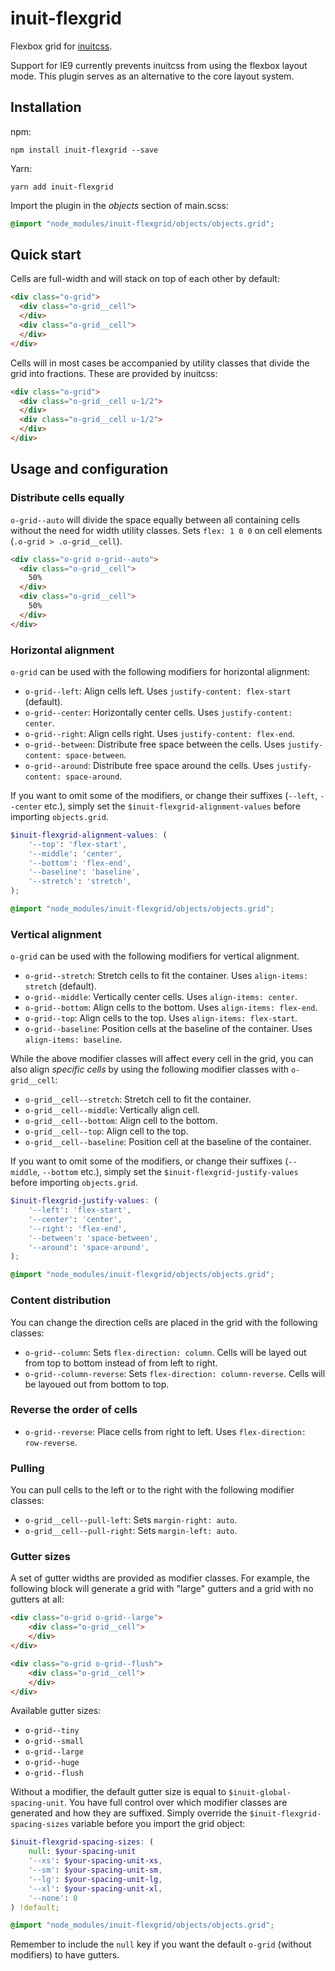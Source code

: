 # inuit-flexgrid

Flexbox grid for [inuitcss](https://github.com/inuitcss/inuitcss).

Support for IE9 currently prevents inuitcss from using the flexbox layout mode.
This plugin serves as an alternative to the core layout system.

## Installation

npm:

```
npm install inuit-flexgrid --save
```

Yarn:

```
yarn add inuit-flexgrid
```

Import the plugin in the *objects* section of main.scss:

```scss
@import "node_modules/inuit-flexgrid/objects/objects.grid";
```

## Quick start

Cells are full-width and will stack on top of each other by default:

```html
<div class="o-grid">
  <div class="o-grid__cell">
  </div>
  <div class="o-grid__cell">
  </div>
</div>
```

Cells will in most cases be accompanied by utility classes that divide the grid
into fractions. These are provided by inuitcss:

```html
<div class="o-grid">
  <div class="o-grid__cell u-1/2">
  </div>
  <div class="o-grid__cell u-1/2">
  </div>
</div>
```

## Usage and configuration

### Distribute cells equally

`o-grid--auto` will divide the space equally between all containing cells
without the need for width utility classes. Sets `flex: 1 0 0` on cell elements
(`.o-grid > .o-grid__cell`).

```html
<div class="o-grid o-grid--auto">
  <div class="o-grid__cell">
    50%
  </div>
  <div class="o-grid__cell">
    50%
  </div>
</div>
```

### Horizontal alignment

`o-grid` can be used with the following modifiers for horizontal alignment:

* `o-grid--left`: Align cells left. Uses `justify-content: flex-start` (default).
* `o-grid--center`: Horizontally center cells. Uses `justify-content: center`.
* `o-grid--right`: Align cells right. Uses `justify-content: flex-end`.
* `o-grid--between`: Distribute free space between the cells. Uses `justify-content: space-between`.
* `o-grid--around`: Distribute free space around the cells. Uses `justify-content: space-around`.

If you want to omit some of the modifiers, or change their suffixes (`--left`,
`--center` etc.), simply set the `$inuit-flexgrid-alignment-values` before
importing `objects.grid`.

```scss
$inuit-flexgrid-alignment-values: (
    '--top': 'flex-start',
    '--middle': 'center',
    '--bottom': 'flex-end',
    '--baseline': 'baseline',
    '--stretch': 'stretch',
);

@import "node_modules/inuit-flexgrid/objects/objects.grid";
```

### Vertical alignment

`o-grid` can be used with the following modifiers for vertical alignment.

* `o-grid--stretch`: Stretch cells to fit the container. Uses `align-items: stretch` (default).
* `o-grid--middle`: Vertically center cells. Uses `align-items: center`.
* `o-grid--bottom`: Align cells to the bottom. Uses `align-items: flex-end`.
* `o-grid--top`: Align cells to the top. Uses `align-items: flex-start`.
* `o-grid--baseline`: Position cells at the baseline of the container. Uses `align-items: baseline`.

While the above modifier classes will affect every cell in the grid, you can
also align *specific cells* by using the following modifier classes with
`o-grid__cell`:

* `o-grid__cell--stretch`: Stretch cell to fit the container.
* `o-grid__cell--middle`: Vertically align cell.
* `o-grid__cell--bottom`: Align cell to the bottom.
* `o-grid__cell--top`: Align cell to the top.
* `o-grid__cell--baseline`: Position cell at the baseline of the container.

If you want to omit some of the modifiers, or change their suffixes (`--middle`,
`--bottom` etc.), simply set the `$inuit-flexgrid-justify-values` before
importing `objects.grid`.

```scss
$inuit-flexgrid-justify-values: (
    '--left': 'flex-start',
    '--center': 'center',
    '--right': 'flex-end',
    '--between': 'space-between',
    '--around': 'space-around',
);

@import "node_modules/inuit-flexgrid/objects/objects.grid";
```

### Content distribution

You can change the direction cells are placed in the grid with the following
classes:

* `o-grid--column`: Sets `flex-direction: column`. Cells will be layed out from
  top to bottom instead of from left to right.
* `o-grid--column-reverse`: Sets `flex-direction: column-reverse`. Cells will be
  layoued out from bottom to top.

### Reverse the order of cells

* `o-grid--reverse`: Place cells from right to left. Uses `flex-direction: row-reverse`.

### Pulling

You can pull cells to the left or to the right with the following modifier
classes:

* `o-grid__cell--pull-left`: Sets `margin-right: auto`.
* `o-grid__cell--pull-right`: Sets `margin-left: auto`.

### Gutter sizes

A set of gutter widths are provided as modifier classes. For example, the
following block will generate a grid with "large" gutters and a grid with no
gutters at all:

```html
<div class="o-grid o-grid--large">
    <div class="o-grid__cell">
    </div>
</div>

<div class="o-grid o-grid--flush">
    <div class="o-grid__cell">
    </div>
</div>
```

Available gutter sizes:

* `o-grid--tiny`
* `o-grid--small`
* `o-grid--large`
* `o-grid--huge`
* `o-grid--flush`

Without a modifier, the default gutter size is equal to `$inuit-global-spacing-unit`.
You have full control over which modifier classes are generated and how they are
suffixed. Simply override the `$inuit-flexgrid-spacing-sizes` variable before you
import the grid object:

```scss
$inuit-flexgrid-spacing-sizes: (
    null: $your-spacing-unit
    '--xs': $your-spacing-unit-xs,
    '--sm': $your-spacing-unit-sm,
    '--lg': $your-spacing-unit-lg,
    '--xl': $your-spacing-unit-xl,
    '--none': 0
) !default;

@import "node_modules/inuit-flexgrid/objects/objects.grid";
```

Remember to include the `null` key if you want the default `o-grid`
(without modifiers) to have gutters.
